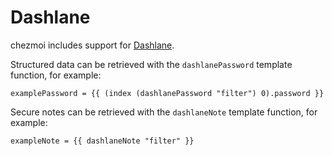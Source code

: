 # Dashlane

chezmoi includes support for [Dashlane](https://dashlane.com).

Structured data can be retrieved with the `dashlanePassword` template function,
for example:

```text
examplePassword = {{ (index (dashlanePassword "filter") 0).password }}
```

Secure notes can be retrieved with the `dashlaneNote` template function,
for example:

```text
exampleNote = {{ dashlaneNote "filter" }}
```
